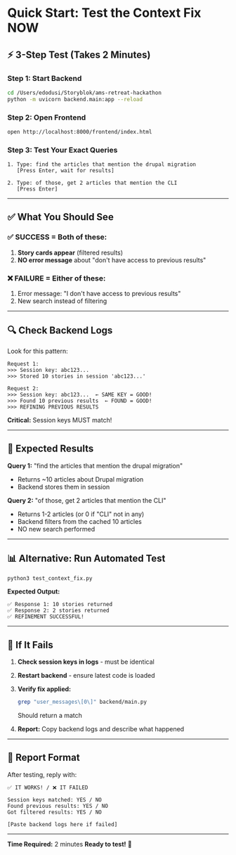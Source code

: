 # Quick Start: Test the Context Fix NOW

## ⚡ 3-Step Test (Takes 2 Minutes)

### Step 1: Start Backend
```bash
cd /Users/edodusi/Storyblok/ams-retreat-hackathon
python -m uvicorn backend.main:app --reload
```

### Step 2: Open Frontend
```bash
open http://localhost:8000/frontend/index.html
```

### Step 3: Test Your Exact Queries
```
1. Type: find the articles that mention the drupal migration
   [Press Enter, wait for results]

2. Type: of those, get 2 articles that mention the CLI
   [Press Enter]
```

---

## ✅ What You Should See

### ✅ SUCCESS = Both of these:
1. **Story cards appear** (filtered results)
2. **NO error message** about "don't have access to previous results"

### ❌ FAILURE = Either of these:
1. Error message: "I don't have access to previous results"
2. New search instead of filtering

---

## 🔍 Check Backend Logs

Look for this pattern:
```
Request 1:
>>> Session key: abc123...
>>> Stored 10 stories in session 'abc123...'

Request 2:
>>> Session key: abc123...  ← SAME KEY = GOOD!
>>> Found 10 previous results  ← FOUND = GOOD!
>>> REFINING PREVIOUS RESULTS
```

**Critical:** Session keys MUST match!

---

## 🎯 Expected Results

**Query 1:** "find the articles that mention the drupal migration"
- Returns ~10 articles about Drupal migration
- Backend stores them in session

**Query 2:** "of those, get 2 articles that mention the CLI"
- Returns 1-2 articles (or 0 if "CLI" not in any)
- Backend filters from the cached 10 articles
- NO new search performed

---

## 📊 Alternative: Run Automated Test

```bash
python3 test_context_fix.py
```

**Expected Output:**
```
✅ Response 1: 10 stories returned
✅ Response 2: 2 stories returned
✅ REFINEMENT SUCCESSFUL!
```

---

## 🐛 If It Fails

1. **Check session keys in logs** - must be identical
2. **Restart backend** - ensure latest code is loaded
3. **Verify fix applied:**
   ```bash
   grep "user_messages\[0\]" backend/main.py
   ```
   Should return a match

4. **Report:** Copy backend logs and describe what happened

---

## 📝 Report Format

After testing, reply with:

```
✅ IT WORKS! / ❌ IT FAILED

Session keys matched: YES / NO
Found previous results: YES / NO
Got filtered results: YES / NO

[Paste backend logs here if failed]
```

---

**Time Required:** 2 minutes
**Ready to test!** 🚀
